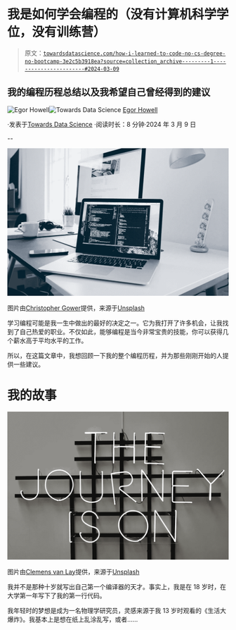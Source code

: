 # 我是如何学会编程的（没有计算机科学学位，没有训练营）

> 原文：[`towardsdatascience.com/how-i-learned-to-code-no-cs-degree-no-bootcamp-3e2c5b3918ea?source=collection_archive---------1-----------------------#2024-03-09`](https://towardsdatascience.com/how-i-learned-to-code-no-cs-degree-no-bootcamp-3e2c5b3918ea?source=collection_archive---------1-----------------------#2024-03-09)

## 我的编程历程总结以及我希望自己曾经得到的建议

[](https://medium.com/@egorhowell?source=post_page---byline--3e2c5b3918ea--------------------------------)![Egor Howell](https://medium.com/@egorhowell?source=post_page---byline--3e2c5b3918ea--------------------------------)[](https://towardsdatascience.com/?source=post_page---byline--3e2c5b3918ea--------------------------------)![Towards Data Science](https://towardsdatascience.com/?source=post_page---byline--3e2c5b3918ea--------------------------------) [Egor Howell](https://medium.com/@egorhowell?source=post_page---byline--3e2c5b3918ea--------------------------------)

·发表于[Towards Data Science](https://towardsdatascience.com/?source=post_page---byline--3e2c5b3918ea--------------------------------) ·阅读时长：8 分钟·2024 年 3 月 9 日

--

![](img/3c18e417799f3995f1d0e2114c1436ef.png)

图片由[Christopher Gower](https://unsplash.com/@cgower?utm_source=medium&utm_medium=referral)提供，来源于[Unsplash](https://unsplash.com/?utm_source=medium&utm_medium=referral)

学习编程可能是我一生中做出的最好的决定之一。它为我打开了许多机会，让我找到了自己热爱的职业。不仅如此，能够编程是当今非常宝贵的技能，你可以获得几个薪水高于平均水平的工作。

所以，在这篇文章中，我想回顾一下我的整个编程历程，并为那些刚刚开始的人提供一些建议。

# 我的故事

![](img/ef8e806d1bcb683cb5f4f4d2c3e99788.png)

图片由[Clemens van Lay](https://unsplash.com/@clemensvanlay?utm_source=medium&utm_medium=referral)提供，来源于[Unsplash](https://unsplash.com/?utm_source=medium&utm_medium=referral)

我并不是那种十岁就写出自己第一个编译器的天才。事实上，我是在 18 岁时，在大学第一年写下了我的第一行代码。

我年轻时的梦想是成为一名物理学研究员，灵感来源于我 13 岁时观看的《生活大爆炸》。我基本上是想在纸上乱涂乱写，或者……
